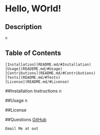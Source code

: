 
  # Hello, WOrld!

  ## Description
    n
  ## Table of Contents
    [Installation](README.md/#Installation)
    [Usage](READEME.md/#Usage)
    [Contributions](README.md/#Contributions)
    [Tests](README.md/#Tests)
    [License](README.md/#License)

  ##Installation Instructions
    n

  ##Usage
    n

    
     
    

  ##License


  ##Questions
    [GitHub](https://github.com/opt)

    Email Me at out
